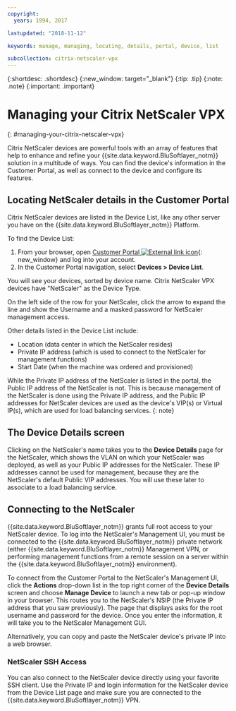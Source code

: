 ```yaml
---
copyright:
  years: 1994, 2017

lastupdated: "2018-11-12"

keywords: manage, managing, locating, details, portal, device, list

subcollection: citrix-netscaler-vpx
---
```


{:shortdesc: .shortdesc}
{:new_window: target="_blank"}
{:tip: .tip}
{:note: .note}
{:important: .important}

# Managing your Citrix NetScaler VPX
{: #managing-your-citrix-netscaler-vpx}

Citrix NetScaler devices are powerful tools with an array of features that help to enhance and refine your {{site.data.keyword.BluSoftlayer_notm}} solution in a multitude of ways. You can find the device's information in the Customer Portal, as well as connect to the device and configure its features.  

## Locating NetScaler details in the Customer Portal

Citrix NetScaler devices are listed in the Device List, like any other server you have on the {{site.data.keyword.BluSoftlayer_notm}} Platform.

To find the Device List:

1. From your browser, open [Customer Portal ![External link icon](../../icons/launch-glyph.svg "External link icon")](https://control.softlayer.com/){: new_window} and log into your account.
2. In the Customer Portal navigation, select **Devices > Device List**.

You will see your devices, sorted by device name. Citrix NetScaler VPX devices have "NetScaler" as the Device Type.

On the left side of the row for your NetScaler, click the arrow to expand the line and show the Username and a masked password for NetScaler management access.

Other details listed in the Device List include:

* Location (data center in which the NetScaler resides)
* Private IP address (which is used to connect to the NetScaler for management functions)
* Start Date (when the machine was ordered and provisioned)

While the Private IP address of the NetScaler is listed in the portal, the Public IP address of the NetScaler is not. This is because management of the NetScaler is done using the Private IP address, and the Public IP addresses for NetScaler devices are used as the device's VIP(s) or Virtual IP(s), which are used for load balancing services.
{: note}

## The Device Details screen

Clicking on the NetScaler's name takes you to the **Device Details** page for the NetScaler, which shows the VLAN on which your NetScaler was deployed, as well as your Public IP addresses for the NetScaler. These IP addresses cannot be used for management, because they are the NetScaler's default Public VIP addresses. You will use these later to associate to a load balancing service.

## Connecting to the NetScaler

{{site.data.keyword.BluSoftlayer_notm}} grants full root access to your NetScaler device. To log into the NetScaler's Management UI, you must be connected to the {{site.data.keyword.BluSoftlayer_notm}} private network (either {{site.data.keyword.BluSoftlayer_notm}} Management VPN, or performing management functions from a remote session on a server within the {{site.data.keyword.BluSoftlayer_notm}} environment).

To connect from the Customer Portal to the NetScaler's Management UI, click the **Actions** drop-down list in the top right corner of the **Device Details** screen and choose **Manage Device** to launch a new tab or pop-up window in your browser. This routes you to the NetScaler's NSIP (the Private IP address that you saw previously). The page that displays asks for the root username and password for the device. Once you enter the information, it will take you to the NetScaler Management GUI.

Alternatively, you can copy and paste the NetScaler device's private IP into a web browser.

### NetScaler SSH Access

You can also connect to the NetScaler device directly using your favorite SSH client. Use the Private IP and login information for the NetScaler device from the Device List page and make sure you are connected to the {{site.data.keyword.BluSoftlayer_notm}} VPN.
